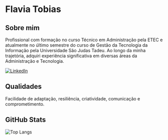 # Flavia Tobias

## Sobre mim
Profissional com formação no curso Técnico em Administração pela ETEC e atualmente no último semestre do curso de Gestão da Tecnologia da Informação pela Universidade São Judas Tadeu. Ao longo da minha trajetória, adquiri experiência significativa em diversas áreas da Administração e Tecnologia.



[![LinkedIn](https://img.shields.io/badge/LinkedIn-000?style=for-the-badge&logo=linkedin&logoColor=0E76A8)](https://www.linkedin.com/in/flaviatobias/)

## Qualidades
Facilidade de adaptação, resiliência, criatividade, comunicação e comprometimento.

## GitHub Stats 

![Top Langs](https://github-readme-stats-git-masterrstaa-rickstaa.vercel.app/api/top-langs/?username=flaviaunzaga&bg_color=000&border_color=30A3DC&title_color=E94D5F&text_color=FFF)